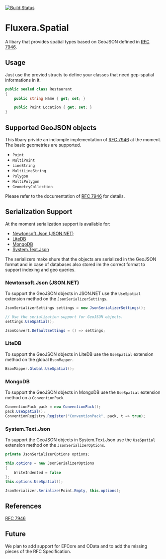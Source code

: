 [![Build Status](https://dev.azure.com/fluxera/Foundation/_apis/build/status/GitHub/fluxera.Fluxera.Spatial?branchName=main)](https://dev.azure.com/fluxera/Foundation/_build/latest?definitionId=70&branchName=main)

# Fluxera.Spatial
A libary that provides spatial types based on GeoJSON defined in [RFC 7946](https://datatracker.ietf.org/doc/html/rfc7946).

## Usage

Just use the provied structs to define your classes that need gep-spatial informations in it.

```C#
public sealed class Restaurant
{
	public string Name { get; set; }

	public Point Location { get; set; }
}
```

## Supported GeoJSON objects

This libary privide an inclomple implementation of [RFC 7946](https://datatracker.ietf.org/doc/html/rfc7946) at the moment.
The basic geometries are supported.

- ```Point```
- ```MultiPoint```
- ```LineString```
- ```MultiLineString```
- ```Polygon```
- ```MultiPolygon```
- ```GeometryCollection```

Please refer to the documentation of [RFC 7946](https://datatracker.ietf.org/doc/html/rfc7946) for details.

## Serialization Support

At the moment serialization support is available for:

- [Newtonsoft.Json (JSON.NET)](https://github.com/JamesNK/Newtonsoft.Json)
- [LiteDB](https://github.com/mbdavid/LiteDB)
- [MongoDB](https://github.com/mongodb/mongo-csharp-driver)
- [System.Text.Json](https://github.com/dotnet/corefx/tree/master/src/System.Text.Json)

The serializers make shure that the objects are serialized in the GeoJSON format and in case of
databases also stored im the correct format to support indexing and geo queries.

### Newtonsoft.Json (JSON.NET)

To support the GeoJSON objects in JSON.NET use the ```UseSpatial``` extension method on the ```JsonSerializerSettings```.

```c#
JsonSerializerSettings settings = new JsonSerializerSettings();

// Use the serialization support for GeoJSON objects.
settings.UseSpatial();

JsonConvert.DefaultSettings = () => settings;
```

### LiteDB

To support the GeoJSON objects in LiteDB use the ```UseSpatial``` extension method on the global ```BsonMapper```.

```C#
BsonMapper.Global.UseSpatial();
```

### MongoDB

To support the GeoJSON objects in MongoDB use the ```UseSpatial``` extension method on a ```ConventionPack```.

```C#
ConventionPack pack = new ConventionPack();
pack.UseSpatial();
ConventionRegistry.Register("ConventionPack", pack, t => true);
```

### System.Text.Json

To support the GeoJSON objects in System.Text.Json use the ```UseSpatial``` extension method on the ```JsonSerializerOptions```.

```C#
private JsonSerializerOptions options;

this.options = new JsonSerializerOptions
{
	WriteIndented = false
};
this.options.UseSpatial();

JsonSerializer.Serialize(Point.Empty, this.options);
```

## References

[RFC 7946](https://datatracker.ietf.org/doc/html/rfc7946)

## Future

We plan to add support for EFCore and OData and to add the missing pieces of the RFC Specification.
